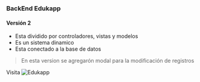 ### BackEnd Edukapp
#### Versión 2 

* Esta dividido por controladores, vistas y modelos
* Es un sistema dinamico 
* Esta conectado a la base de datos 

>En esta version se agregarón modal para la modificación de registros

Visita ![Edukapp](https://edukapp.com.mx/)